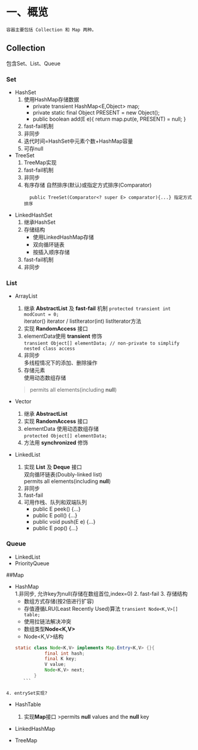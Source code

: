 # 一、概览    容器主要包括 Collection 和 Map 两种。## Collection  包含Set、List、Queue### Set   * HashSet         1. 使用HashMap存储数据             * private transient HashMap<E,Object> map;            * private static final Object PRESENT = new Object();           * public boolean add(E e){ return map.put(e, PRESENT) = null; }       2. fast-fail机制         3. 非同步         4. 迭代时间=HashSet中元素个数+HashMap容量       5. 可存null   * TreeSet       1. TreeMap实现       2. fast-fail机制       3. 非同步       4. 有序存储             自然排序(默认)或指定方式排序(Comparator)               ```public TreeSet(){...}  自然排序                 public TreeSet(Comparator<? super E> comparator){...} 指定方式排序            ```   * LinkedHashSet          1. 继承HashSet          2. 存储结构              * 使用LinkedHashMap存储              * 双向循环链表              * 按插入顺序存储          3. fast-fail机制          4. 非同步 ### List   * ArrayList       1. 继承 **AbstractList** 及 **fast-fail** 机制        `protected transient int modCount = 0;`          iterator() iterator / listIterator(int) listIterator方法      2. 实现 **RandomAccess** 接口      3. elementData使用 **transient** 修饰          `transient Object[] elementData; // non-private to simplify nested class access`      4. 非同步              多线程情况下的添加、删除操作      5. 存储元素             使用动态数组存储      >permits all elements(including **null**)   * Vector       1. 继承 **AbstractList**       2. 实现 **RandomAccess** 接口       3. elementData          使用动态数组存储          `protected Object[] elementData;`         4. 方法用 **synchronized** 修饰   * LinkedList       1. 实现 **List** 及 **Deque** 接口              双向循环链表(Doubly-linked list)              permits all elements(including **null**)         2. 非同步       3. fast-fail       4. 可用作栈、队列和双端队列             * public E peek() {...}            * public E poll() {...}           * public void push(E e) {...}           * public E pop() {...}### Queue   * LinkedList   * PriorityQueue  ##Map   * HashMap          1.非同步, 允许key为null(存储在数组首位,index=0)        2. fast-fail        3. 存储结构	   * 数组方式存储(按2倍进行扩容)	   * 存值遵循LRU(Least Recently Used)算法	   `transient Node<K,V>[] table;`	   * 使用拉链法解决冲突	   * 数组类型**Node<K,V>**	   * Node<K,V>结构	   ```java	   static class Node<K,V> implements Map.Entry<K,V> {}{                  final int hash;                    final K key;                    V value;                    Node<K,V> next;              }	      ```	4. entrySet实现?   * HashTable          1. 实现**Map**接口	>permits **null** values and the **null** key   * LinkedHashMap   * TreeMap